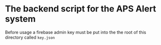 # The backend script for the APS Alert system

Before usage a firebase admin key must be put into the the root of this directory called `key.json`